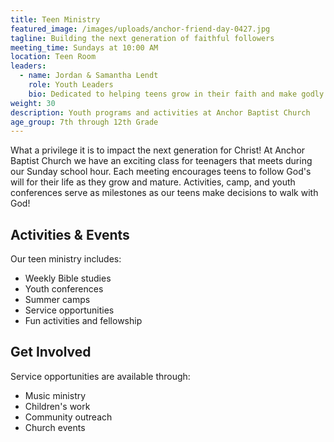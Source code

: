 ```yaml
---
title: Teen Ministry
featured_image: /images/uploads/anchor-friend-day-0427.jpg
tagline: Building the next generation of faithful followers
meeting_time: Sundays at 10:00 AM
location: Teen Room
leaders:
  - name: Jordan & Samantha Lendt
    role: Youth Leaders
    bio: Dedicated to helping teens grow in their faith and make godly decisions.
weight: 30
description: Youth programs and activities at Anchor Baptist Church
age_group: 7th through 12th Grade
---
```


What a privilege it is to impact the next generation for Christ! At Anchor Baptist Church we have an exciting class for teenagers that meets during our Sunday school hour. Each meeting encourages teens to follow God's will for their life as they grow and mature. Activities, camp, and youth conferences serve as milestones as our teens make decisions to walk with God!

## Activities & Events

Our teen ministry includes:
- Weekly Bible studies
- Youth conferences
- Summer camps
- Service opportunities
- Fun activities and fellowship

## Get Involved

Service opportunities are available through:
- Music ministry
- Children's work
- Community outreach
- Church events 
